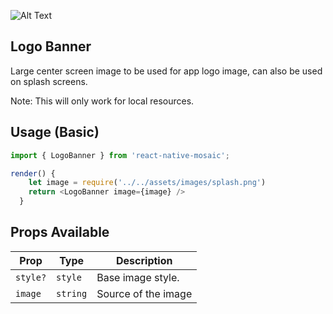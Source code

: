 ![Alt Text](https://drive.google.com/uc?export=view&id=1HKoUfq6cyX-f6qDaBHxYt6nSakHwDmXq)

## Logo Banner

Large center screen image to be used for app logo image, can also be used on splash screens.

Note: This will only work for local resources.

## Usage (Basic)

```js
import { LogoBanner } from 'react-native-mosaic';

render() {
    let image = require('../../assets/images/splash.png')
    return <LogoBanner image={image} />
  }

```

## Props Available

| Prop     | Type     | Description         |
| -------- | -------- | ------------------- |
| `style?` | `style`  | Base image style.   |
| `image`  | `string` | Source of the image |
